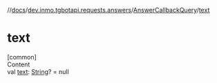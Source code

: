 //[docs](../../../index.md)/[dev.inmo.tgbotapi.requests.answers](../index.md)/[AnswerCallbackQuery](index.md)/[text](text.md)



# text  
[common]  
Content  
val [text](text.md): [String](https://kotlinlang.org/api/latest/jvm/stdlib/kotlin/-string/index.html)? = null  



